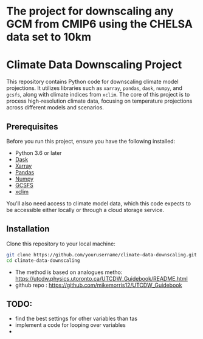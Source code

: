 # The project for downscaling any GCM from CMIP6 using the CHELSA data set to 10km
# Climate Data Downscaling Project

This repository contains Python code for downscaling climate model projections. It utilizes libraries such as `xarray`, `pandas`, `dask`, `numpy`, and `gcsfs`, along with climate indices from `xclim`. The core of this project is to process high-resolution climate data, focusing on temperature projections across different models and scenarios.

## Prerequisites

Before you run this project, ensure you have the following installed:
- Python 3.6 or later
- [Dask](https://dask.org/)
- [Xarray](http://xarray.pydata.org/en/stable/)
- [Pandas](https://pandas.pydata.org/)
- [Numpy](https://numpy.org/)
- [GCSFS](https://gcsfs.readthedocs.io/en/latest/)
- [xclim](https://xclim.readthedocs.io/en/stable/)

You'll also need access to climate model data, which this code expects to be accessible either locally or through a cloud storage service.

## Installation

Clone this repository to your local machine:

```bash
git clone https://github.com/yourusername/climate-data-downscaling.git
cd climate-data-downscaling
```





- The method is based on analogues metho: https://utcdw.physics.utoronto.ca/UTCDW_Guidebook/README.html
- github repo : https://github.com/mikemorris12/UTCDW_Guidebook
## TODO:
- find the best settings for other variables than tas
- implement a code for looping over variables
- 
